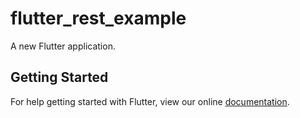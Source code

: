 # flutter_rest_example

A new Flutter application.

## Getting Started

For help getting started with Flutter, view our online
[documentation](https://flutter.io/).

